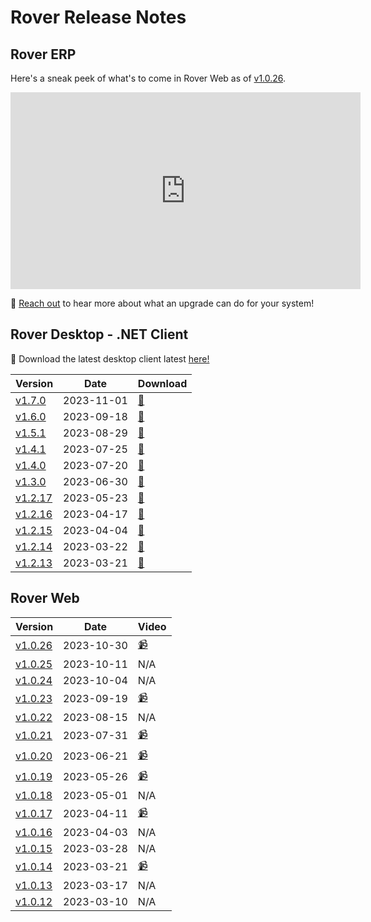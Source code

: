 # Rover Release Notes

<PageHeader />

## Rover ERP

Here's a sneak peek of what's to come in Rover Web as of [v1.0.26](./web/1-0-26/README.md).

<iframe width="560" height="315" src="https://www.youtube.com/embed/35xZMPMm7o8" title="YouTube video player" frameborder="0" allow="accelerometer; autoplay; clipboard-write; encrypted-media; gyroscope; picture-in-picture; web-share" allowfullscreen></iframe>

📧 [Reach out](mailto:sales@zumasys.com) to hear more about what an upgrade can do for your system!

## Rover Desktop - .NET Client

🚀 Download the latest desktop client latest [here!](https://roverdesktop.blob.core.windows.net/apps/rover-installer@latest.zip)

| Version                               | Date       | Download                                                                         |
| ------------------------------------- | ---------- | -------------------------------------------------------------------------------- |
| [v1.7.0](./desktop/1-7-0/README.md)   | 2023-11-01 | [🔗](https://roverdesktop.blob.core.windows.net/apps/rover-installer-1.7.0.zip)  |
| [v1.6.0](./desktop/1-6-0/README.md)   | 2023-09-18 | [🔗](https://roverdesktop.blob.core.windows.net/apps/rover-installer-1.6.0.zip)  |
| [v1.5.1](./desktop/1-5-1/README.md)   | 2023-08-29 | [🔗](https://roverdesktop.blob.core.windows.net/apps/rover-installer-1.5.1.zip)  |
| [v1.4.1](./desktop/1-4-1/README.md)   | 2023-07-25 | [🔗](https://roverdesktop.blob.core.windows.net/apps/rover-installer-1.4.1.zip)  |
| [v1.4.0](./desktop/1-4-0/README.md)   | 2023-07-20 | [🔗](https://roverdesktop.blob.core.windows.net/apps/rover-installer-1.4.0.zip)  |
| [v1.3.0](./desktop/1-3-0/README.md)   | 2023-06-30 | [🔗](https://roverdesktop.blob.core.windows.net/apps/rover-installer-1.3.0.zip)  |
| [v1.2.17](./desktop/1-2-17/README.md) | 2023-05-23 | [🔗](https://roverdesktop.blob.core.windows.net/apps/rover-installer-1.2.17.zip) |
| [v1.2.16](./desktop/1-2-16/README.md) | 2023-04-17 | [🔗](https://roverdesktop.blob.core.windows.net/apps/rover-installer-1.2.16.zip) |
| [v1.2.15](./desktop/1-2-15/README.md) | 2023-04-04 | [🔗](https://roverdesktop.blob.core.windows.net/apps/rover-installer-1.2.15.zip) |
| [v1.2.14](./desktop/1-2-14/README.md) | 2023-03-22 | [🔗](https://roverdesktop.blob.core.windows.net/apps/rover-installer-1.2.14.zip) |
| [v1.2.13](./desktop/1-2-13/README.md) | 2023-03-21 | [🔗](https://roverdesktop.blob.core.windows.net/apps/rover-installer-1.2.13.zip) |

## Rover Web

| Version                           | Date       | Video                                             |
| --------------------------------- | ---------- | ------------------------------------------------- |
| [v1.0.26](./web/1-0-26/README.md) | 2023-10-30 | [📹](https://www.youtube.com/watch?v=35xZMPMm7o8) |
| [v1.0.25](./web/1-0-25/README.md) | 2023-10-11 | N/A |
| [v1.0.24](./web/1-0-24/README.md) | 2023-10-04 | N/A |
| [v1.0.23](./web/1-0-23/README.md) | 2023-09-19 | [📹](https://www.youtube.com/watch?v=l3u8ToUIcfI) |
| [v1.0.22](./web/1-0-22/README.md) | 2023-08-15 | N/A |
| [v1.0.21](./web/1-0-21/README.md) | 2023-07-31 | [📹](https://www.youtube.com/watch?v=8j7BpU8ZAcY) |
| [v1.0.20](./web/1-0-20/README.md) | 2023-06-21 | [📹](https://www.youtube.com/watch?v=cEspiKs3f4Q) |
| [v1.0.19](./web/1-0-19/README.md) | 2023-05-26 | [📹](https://www.youtube.com/watch?v=jb5Ht7JaWr4) |
| [v1.0.18](./web/1-0-18/README.md) | 2023-05-01 | N/A |
| [v1.0.17](./web/1-0-17/README.md) | 2023-04-11 | [📹](https://www.youtube.com/watch?v=vIqJ_ito4as) |
| [v1.0.16](./web/1-0-16/README.md) | 2023-04-03 | N/A |
| [v1.0.15](./web/1-0-15/README.md) | 2023-03-28 | N/A |
| [v1.0.14](./web/1-0-14/README.md) | 2023-03-21 | [📹](https://www.youtube.com/watch?v=yItAZJw-LgM) |
| [v1.0.13](./web/1-0-13/README.md) | 2023-03-17 | N/A |
| [v1.0.12](./web/1-0-12/README.md) | 2023-03-10 | N/A |

<PageFooter />
